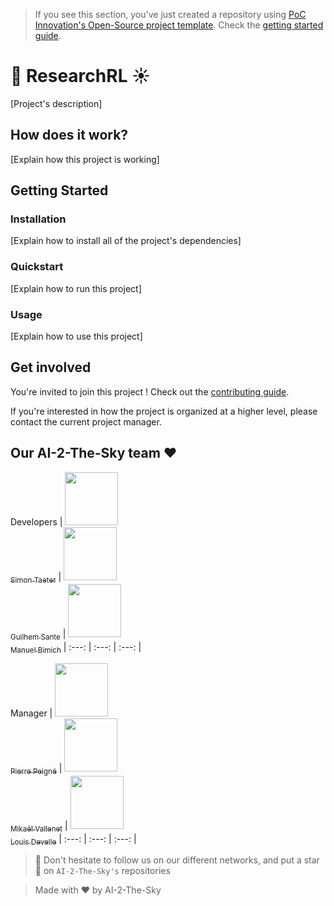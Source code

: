 > If you see this section, you've just created a repository using [PoC Innovation's Open-Source project template](https://github.com/PoCInnovation/open-source-project-template). Check the [getting started guide](./.github/getting-started.md).

# 🚀 ResearchRL ☀️

[Project's description]

## How does it work?

[Explain how this project is working]

## Getting Started

### Installation

[Explain how to install all of the project's dependencies]

### Quickstart

[Explain how to run this project]

### Usage

[Explain how to use this project]

## Get involved

You're invited to join this project ! Check out the [contributing guide](./CONTRIBUTING.md).

If you're interested in how the project is organized at a higher level, please contact the current project manager.

## Our AI-2-The-Sky team :heart:

Developers
| [<img src="https://github.com/STTR13.png?size=85" width=85><br><sub>Simon Taeter</sub>](https://github.com/STTR13) | [<img src="https://github.com/Guilhem-Sante.png?size=85" width=85><br><sub>Guilhem Sante</sub>](https://github.com/Guilhem-Sante) | [<img src="https://github.com/Rnaock.png?size=85" width=85><br><sub>Manuel Bimich</sub>](https://github.com/Rnaock)
| :---: | :---: | :---: |

Manager
| [<img src="https://github.com/ppeigne.png?size=85" width=85><br><sub>Pierre Peigné</sub>](https://github.com/ppeigne) | [<img src="https://github.com/Mikatech.png?size=85" width=85><br><sub>Mikaël Vallenet</sub>](https://github.com/Mikatech) |  [<img src="https://github.com/ezalos.png?size=85" width=85><br><sub>Louis Develle</sub>](https://github.com/ezalos)
| :---: | :---: | :---: |


> :rocket: Don't hesitate to follow us on our different networks, and put a star 🌟 on `AI-2-The-Sky's` repositories

> Made with :heart: by AI-2-The-Sky
